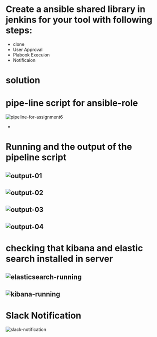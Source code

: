 # Create a ansible shared library in jenkins for your tool with following steps:
- clone
- User Approval
- Plabook Execuion
- Notificaion

# solution
# pipe-line script for ansible-role

![pipeline-for-assignment6](https://github.com/Naresh-boyini/jenkins-ansible/assets/160397679/b5294039-e3d1-400e-86b6-ca4e8b413190)

-

# Running and the output of the pipeline script 

![output-01](https://github.com/Naresh-boyini/jenkins-ansible/assets/160397679/d161d728-c20b-45ce-895c-09b20f9d97b6)
-
![output-02](https://github.com/Naresh-boyini/jenkins-ansible/assets/160397679/caf93340-a92f-4b46-88d0-8337fd86f9c6)
-
![output-03](https://github.com/Naresh-boyini/jenkins-ansible/assets/160397679/36247126-a211-46cb-add7-e931b2dff6b1)
-
![output-04](https://github.com/Naresh-boyini/jenkins-ansible/assets/160397679/4d19b12b-8432-4d9f-af22-2e4eee1fc8eb)
-
# checking that kibana and elastic search installed in server 

![elasticsearch-running](https://github.com/Naresh-boyini/jenkins-ansible/assets/160397679/20b744e6-2d60-43ed-9e89-37fbe0760156)
-
![kibana-running](https://github.com/Naresh-boyini/jenkins-ansible/assets/160397679/bd0043dc-6f18-4195-8504-e3e984be4d7f)
-

# Slack Notification
![slack-notification](https://github.com/Naresh-boyini/jenkins-ansible/assets/160397679/a95291bf-98a6-4e33-bc74-32c58e0441e2)







